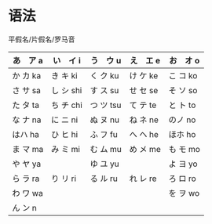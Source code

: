 # 语法

平假名/片假名/罗马音

| あ　ア a | い　イ i  | う　ウ u  | え　エ e | お　オ o |
| -------- | --------- | --------- | -------- | -------- |
| か カ ka | き キ ki  | く ク ku  | け ケ ke | こ コ ko |
| さ サ sa | し シ shi | す ス su  | せ セ se | そ ソ so |
| た タ ta | ち チ chi | つ ツ tsu | て テ te | と ト to |
| な ナ na | に ニ ni  | ぬ ヌ nu  | ね ネ ne | のノ no  |
| はハ ha  | ひ ヒ hi  | ふ フ fu  | へ ヘ he | ほホ ho  |
| ま マ ma | み ミ mi  | む ム mu  | め メ me | も モ mo |
| や ヤ ya |           | ゆ ユ yu  |          | よ ヨ yo |
| ら ラ ra | り リ ri  | る ル ru  | れ レ re | ろ ロ ro |
| わ ワ wa |           |           |          | を ヲ wo |
| ん ン n  |
